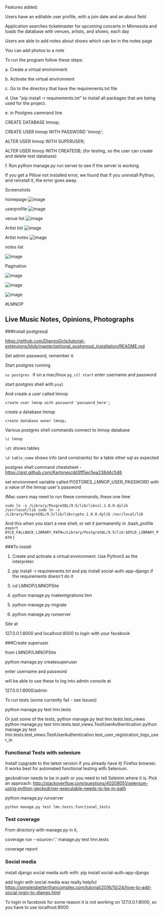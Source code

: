 Features added:

Users have an editable user profile, with a join date and an about field

Application searches ticketmaster for upcoming concerts in Minnesota and loads the database with venues, artists, and shows, each day

Users are able to add notes about shows which can be in the notes page

You can add photos to a note

To run the program follow these steps:

a. Create a virtual environment

b. Activate the virtual environment

c. Go to the directory that have the requirements.txt file

d. Use "pip install -r requirements.txt" to install all packages that are being used for the project.

e. in Postgres cammand line

  CREATE DATABASE lmnop;

  CREATE USER lmnop WITH PASSWORD 'lmnop';

  ALTER USER lmnop WITH SUPERUSER;

  ALTER USER lmnop WITH CREATEDB; (for testing, so the user can create and delete test database)

f. Run python manage.py run server to see if the server is working.

If you get a Pillow not installed error, we found that if you uninstall Python, and reinstall it, the error goes away.

Screenshots

homepage
![image](https://cloud.githubusercontent.com/assets/22032833/25221512/f9434cfc-257a-11e7-80b1-a6d26f53f17c.png)

userprofile
![image](https://cloud.githubusercontent.com/assets/22032833/25221459/cd91b472-257a-11e7-885e-cde66650ffb9.png)

venue list
![image](https://cloud.githubusercontent.com/assets/22032833/25221535/10ddb334-257b-11e7-8b60-8527c2298abe.png)

Artist list
![image](https://cloud.githubusercontent.com/assets/22032833/25226029/11c1f7ca-2589-11e7-9c7f-fa35be34be3b.png)

Artist notes
![image](https://cloud.githubusercontent.com/assets/22032833/25221585/3513088a-257b-11e7-9c6b-1dd7b48baba6.png)

notes list

![image](https://cloud.githubusercontent.com/assets/17325437/25227999/3f6a2a9c-2590-11e7-8389-ab9e09e2b4ad.png)


Pagination

![image](https://cloud.githubusercontent.com/assets/17325437/25228105/abc1f922-2590-11e7-9b19-9e544180b071.png)

![image](https://cloud.githubusercontent.com/assets/17325437/25228157/eeab4496-2590-11e7-9b9c-b8cef13bfaaa.png)

![image](https://cloud.githubusercontent.com/assets/17325437/25228185/13aed654-2591-11e7-81f7-5d8d60bad3cc.png)

#LMNOP

## Live Music Notes, Opinions, Photographs

###Install postgresql

https://github.com/DjangoGirls/tutorial-extensions/blob/master/optional_postgresql_installation/README.md

Set admin password, remember it.

Start postgres running

`su postgres ` if on a mac/linux
`pg_ctl start`  enter username and password

start postgres shell with `psql`

And create a user called lmnop

```
create user lmnop with password 'password_here';
```

create a database lmnop

```
create database owner lmnop;
```

Various postgres shell commands
connect to lmnop database

```
\c lmnop
```

`\dt`    shows tables

`\d table_name`   shows info (and constraints) for a table
other sql as expected

postgres shell command cheatsheet - https://gist.github.com/Kartones/dd3ff5ec5ea238d4c546

set environment variable called
POSTGRES_LMNOP_USER_PASSWORD
with a value of the lmnop user's password


(Mac users may need to run these commands; these one time

`sudo ln -s /Library/PosgreSQL/9.5/lib/libssl.1.0.0.dylib /usr/local/lib
sudo ln -s /Library/PosgreSQL/9.5/lib/libcrypto.1.0.0.dylib /usr/local/lib`

And this when you start a new shell; or set it permanently in .bash_profile
`export DYLD_FALLBACK_LIBRARY_PATH=/Library/PostgreSQL/9.5/lib:$DYLD_LIBRARY_PATH`
)

###To install

1. Create and activate a virtual environment. Use Python3 as the interpreter.

2. pip install -r requirements.txt and pip install social-auth-app-django if the requirements doesn't do it

3. cd LMNOP/LMNOPSite

4. python manage.py makemigrations lmn

5. python manage.py migrate

6. python manage.py runserver

Site at

127.0.0.1:8000 and localhost:8000 to login with your facebook

###Create superuser

from LMNOP/LMNOPSite

python manage.py createsuperuser

enter username and password

will be able to use these to log into admin console at

127.0.0.1:8000/admin

To run tests  (some currently fail - see Issues)

python manage.py test lmn.tests

Or just some of the tests,
python manage.py test lmn.tests.test_views
python manage.py test lmn.tests.test_views.TestUserAuthentication
python manage.py test lmn.tests.test_views.TestUserAuthentication.test_user_registration_logs_user_in



### Functional Tests with selenium

Install (upgrade to the latest version if you already have it) Firefox browser. It works best for automated functional testing with Selenium.

geckodriver needs to be in path or you need to tell Selenim where it is. Pick an approach: http://stackoverflow.com/questions/40208051/selenium-using-python-geckodriver-executable-needs-to-be-in-path

python manage.py runserver

```
python manage.py test lmn.tests.functional_tests
```

### Test coverage

From directory with manage.py in it,

coverage run --source='.' manage.py test lmn.tests

coverage report

### Social media

install django social media auth with: pip install social-auth-app-django

add login with social media was really helpful
https://simpleisbetterthancomplex.com/tutorial/2016/10/24/how-to-add-social-login-to-django.html

To login in facebook for some reason it is not working on 127.0.0.1:8000, so you have to use localhost:8000
